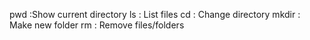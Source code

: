 pwd :Show current directory
ls : List files
cd : Change directory
mkdir : Make new folder
rm : Remove files/folders
